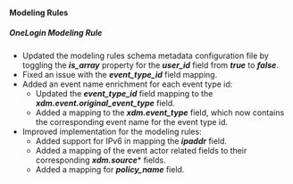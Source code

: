 
#### Modeling Rules

##### OneLogin Modeling Rule

- Updated the modeling rules schema metadata configuration file by toggling the ***is_array*** property for the ***user_id*** field from ***true*** to ***false***. 
- Fixed an issue with the ***event_type_id*** field mapping. 
- Added an event name enrichment for each event type id:
  -  Updated the ***event_type_id*** field mapping to the ***xdm.event.original_event_type*** field. 
  -  Added a mapping to the ***xdm.event_type*** field, which now contains the corresponding event name for the event type id.
- Improved implementation for the modeling rules:
  - Added support for IPv6 in mapping the ***ipaddr*** field.
  - Added a mapping of the event actor related fields to their corresponding ***xdm.source**** fields.  
  - Added a mapping for ***policy_name*** field.
